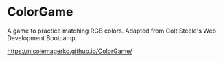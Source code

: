 # ColorGame

A game to practice matching RGB colors. Adapted from Colt Steele's Web Development Bootcamp.

 https://nicolemagerko.github.io/ColorGame/
